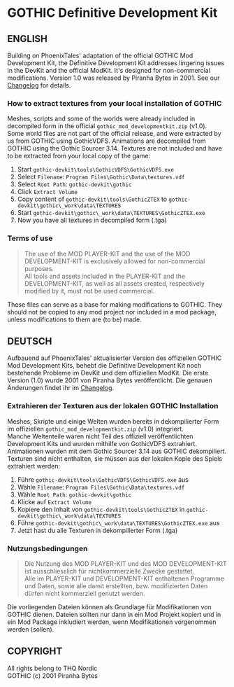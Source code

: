 # GOTHIC Definitive Development Kit
  
  
    
## ENGLISH  
  
Building on PhoenixTales' adaptation of the official GOTHIC Mod Development Kit, the Definitive Development Kit addresses lingering issues in the DevKit and the official ModKit. It's designed for non-commercial modifications. Version 1.0 was released by Piranha Bytes in 2001. See our [Changelog](https://github.com/PhoenixTales/gothic-definitive-devkit/blob/main/Changelog.txt) for details.  

### How to extract textures from your local installation of GOTHIC
Meshes, scripts and some of the worlds were already included in decompiled form in the official `gothic_mod_developmentkit.zip` (v1.0).  
Some world files are not part of the official release, and were extracted by us from GOTHIC using GothicVDFS.
Animations are decompiled from GOTHIC using the Gothic Sourcer 3.14.
Textures are not included and have to be extracted from your local copy of the game:
1. Start `gothic-devkit\tools\GothicVDFS\GothicVDFS.exe`
2. Select `Filename`: `Program Files\Gothic\Data\textures.vdf`
3. Select `Root Path`: `gothic-devkit\gothic`
4. Click `Extract Volume`
5. Copy content of `gothic-devkit\tools\GothicZTEX` to `gothic-devkit\gothic\_work\data\TEXTURES`
6. Start `gothic-devkit\gothic\_work\data\TEXTURES\GothicZTEX.exe`
7. Now you have all textures in decompiled form (.tga)

### Terms of use  
> The use of the MOD PLAYER-KIT and the use of the MOD DEVELOPMENT-KIT is exclusively allowed for non-commercial purposes.  
> All tools and assets included in the PLAYER-KIT and the DEVELOPMENT-KIT, as well as all assets created, respectively modified by it, must not be used commercial.
  
These files can serve as a base for making modifications to GOTHIC. They should not be copied to any mod project nor included in a mod package, unless modifications to them are (to be) made.  
  
  
  
## DEUTSCH  
  
Aufbauend auf PhoenixTales' aktualisierter Version des offiziellen GOTHIC Mod Development Kits, behebt die Definitive Development Kit noch bestehende Probleme im DevKit und dem offiziellen ModKit. Die erste Version (1.0) wurde 2001 von Piranha Bytes veröffentlicht. Die genauen Änderungen findet ihr im [Changelog](https://github.com/PhoenixTales/gothic-definitive-devkit/blob/main/Changelog.txt).  

### Extrahieren der Texturen aus der lokalen GOTHIC Installation
Meshes, Skripte und einige Welten wurden bereits in dekompilierter Form im offiziellen `gothic_mod_developmentkit.zip` (v1.0) integriert.  
Manche Weltenteile waren nicht Teil des offiziell veröffentlichten Development Kits und wurden mithilfe von GothicVDFS extrahiert.
Animationen wurden mit dem Gothic Sourcer 3.14 aus GOTHIC dekompiliert.
Texturen sind nicht enthalten, sie müssen aus der lokalen Kopie des Spiels extrahiert werden:
1. Führe `gothic-devkit\tools\GothicVDFS\GothicVDFS.exe` aus
2. Wähle `Filename`: `Program Files\Gothic\Data\textures.vdf`
3. Wähle `Root Path`: `gothic-devkit\gothic`
4. Klicke auf `Extract Volume`
5. Kopiere den Inhalt von `gothic-devkit\tools\GothicZTEX` in `gothic-devkit\gothic\_work\data\TEXTURES`
6. Führe `gothic-devkit\gothic\_work\data\TEXTURES\GothicZTEX.exe` aus
7. Jetzt hast du alle Texturen in dekompilierter Form (.tga)
  
### Nutzungsbedingungen  
> Die Nutzung des MOD PLAYER-KIT und des MOD DEVELOPMENT-KIT ist ausschliesslich für nichtkommerzielle Zwecke gestattet.  
> Alle im PLAYER-KIT und DEVELOPMENT-KIT enthaltenen Programme und Daten, sowie alle damit erstellten, bzw. modifizierten Daten dürfen nicht kommerziell genutzt werden.  
  
Die vorliegenden Dateien können als Grundlage für Modifikationen von GOTHIC dienen. Dateien sollten nur dann in ein Mod Projekt kopiert und in ein Mod Package inkludiert werden, wenn Modifikationen vorgenommen werden (sollen).  

    
  
## COPYRIGHT  
  
All rights belong to THQ Nordic  
GOTHIC (c) 2001 Piranha Bytes  
